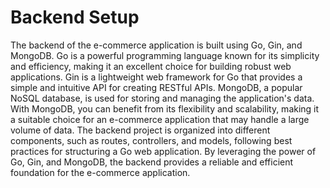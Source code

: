 # Backend Setup

The backend of the e-commerce application is built using Go, Gin, and MongoDB. Go is a powerful programming language known for its simplicity and efficiency, making it an excellent choice for building robust web applications. Gin is a lightweight web framework for Go that provides a simple and intuitive API for creating RESTful APIs. MongoDB, a popular NoSQL database, is used for storing and managing the application's data. With MongoDB, you can benefit from its flexibility and scalability, making it a suitable choice for an e-commerce application that may handle a large volume of data. The backend project is organized into different components, such as routes, controllers, and models, following best practices for structuring a Go web application. By leveraging the power of Go, Gin, and MongoDB, the backend provides a reliable and efficient foundation for the e-commerce application.
